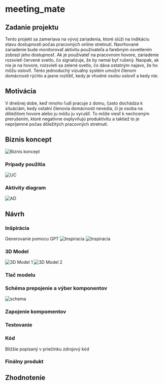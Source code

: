 # meeting_mate

## Zadanie projektu
Tento projekt sa zameriava na vývoj zariadenia, ktoré slúži na indikáciu stavu dostupnosti počas pracovných online stretnutí. Navrhované zariadenie bude monitorovať aktivitu používateľa a farebným osvetlením zobrazí jeho dostupnosť. Ak je používateľ na pracovnom hovore, zariadenie rozsvieti červené svetlo, čo signalizuje, že by nemal byť rušený. Naopak, ak nie je na hovore, rozsvieti sa zelené svetlo, čo dáva ostatným najavo, že ho môžu osloviť. Tento jednoduchý vizuálny systém umožní členom domácnosti rýchlo a jasne rozlíšiť, kedy je vhodné osobu osloviť a kedy nie. 

## Motivácia
V dnešnej dobe, keď mnoho ľudí pracuje z domu, často dochádza k situáciám, kedy ostatní členovia domácnosti nevedia, či je osoba na dôležitom hovore alebo ju môžu ju vyrušiť. To môže viesť k nechceným prerušením, ktoré negatívne ovplyvňujú produktivitu a taktiež to je nepríjemné počas dôležitých pracovných stretnutí.


## Biznis koncept

![Biznis koncept](images/concept.png)

### Prípady použitia 
![UC](images/UC.png)

### Aktivity diagram  
![AD](images/AD.png)

## Návrh

### Inšpirácia
Generovanie pomocu GPT
![Inspiracia](images/inspiration.png)
![Inspiracia ](images/inspiration1.png)

### 3D Model 

![3D Model 1](images/3D_1.jpg)
![3D Model 2](images/3D_2.jpg)

### Tlač modelu

### Schéma prepojenie a výber komponentov

![schema](images/smvit.png)


### Zapojenie kompomentov

### Testovanie

### Kód
Bližšie popísaný v priečinku zdrojový kód

### Finálny produkt

## Zhodnotenie
